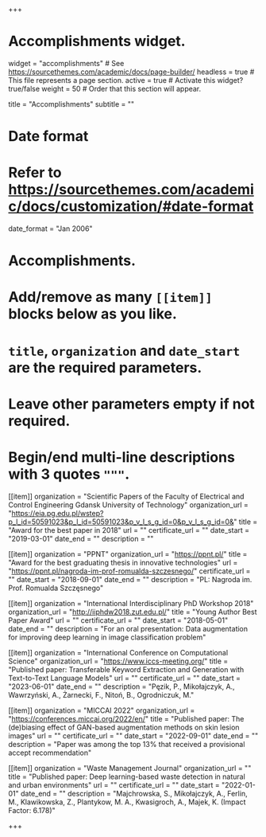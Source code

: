 +++
# Accomplishments widget.
widget = "accomplishments"  # See https://sourcethemes.com/academic/docs/page-builder/
headless = true  # This file represents a page section.
active = true  # Activate this widget? true/false
weight = 50  # Order that this section will appear.

title = "Accomplish&shy;ments"
subtitle = ""

# Date format
#   Refer to https://sourcethemes.com/academic/docs/customization/#date-format
date_format = "Jan 2006"

# Accomplishments.
#   Add/remove as many `[[item]]` blocks below as you like.
#   `title`, `organization` and `date_start` are the required parameters.
#   Leave other parameters empty if not required.
#   Begin/end multi-line descriptions with 3 quotes `"""`.

[[item]]
  organization = "Scientific Papers of the Faculty of Electrical and Control Engineering Gdansk University of Technology"
  organization_url = "https://eia.pg.edu.pl/wstep?p_l_id=50591023&p_l_id=50591023&p_v_l_s_g_id=0&p_v_l_s_g_id=0&"
  title = "Award for the best paper in 2018"
  url = ""
  certificate_url = ""
  date_start = "2019-03-01"
  date_end = ""
  description = ""

[[item]]
  organization = "PPNT"
  organization_url = "https://ppnt.pl/"
  title = "Award for the best graduating thesis in innovative technologies"
  url = "https://ppnt.pl/nagroda-im-prof-romualda-szczesnego/"
  certificate_url = ""
  date_start = "2018-09-01"
  date_end = ""
  description = "PL: Nagroda im. Prof. Romualda Szczęsnego"
  
[[item]]
  organization = "International Interdisciplinary PhD Workshop 2018"
  organization_url = "http://iiphdw2018.zut.edu.pl/"
  title = "Young Author Best Paper Award"
  url = ""
  certificate_url = ""
  date_start = "2018-05-01"
  date_end = ""
  description = "For an oral presentation: Data augmentation for improving deep learning in image classification problem"

[[item]]
  organization = "International Conference on Computational Science"
  organization_url = "https://www.iccs-meeting.org/"
  title = "Published paper: Transferable Keyword Extraction and Generation with Text-to-Text Language Models"
  url = ""
  certificate_url = ""
  date_start = "2023-06-01"
  date_end = ""
  description = "Pęzik, P., Mikołajczyk, A., Wawrzyński, A., Żarnecki, F., Nitoń, B., Ogrodniczuk, M."

[[item]]
  organization = "MICCAI 2022"
  organization_url = "https://conferences.miccai.org/2022/en/"
  title = "Published paper: The (de)biasing effect of GAN-based augmentation methods on skin lesion images"
  url = ""
  certificate_url = ""
  date_start = "2022-09-01"
  date_end = ""
  description = "Paper was among the top 13% that received a provisional accept recommendation"

[[item]]
  organization = "Waste Management Journal"
  organization_url = ""
  title = "Published paper: Deep learning-based waste detection in natural and urban environments"
  url = ""
  certificate_url = ""
  date_start = "2022-01-01"
  date_end = ""
  description = "Majchrowska, S., Mikołajczyk, A., Ferlin, M., Klawikowska, Z., Plantykow, M. A., Kwasigroch, A., Majek, K. (Impact Factor: 6.178)"

+++
